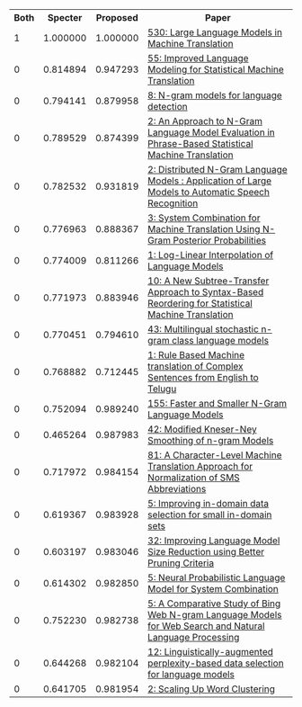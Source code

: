 <html><table><tr>
<th>Both</th>
<th>Specter</th>
<th>Proposed</th>
<th>Paper</th>
</tr>
<tr>
<td>1</td>
<td>1.000000</td>
<td>1.000000</td>
<td><a href="https://www.semanticscholar.org/paper/ba786c46373892554b98df42df7af6f5da343c9d">530: Large Language Models in Machine Translation</a></td>
</tr>
<tr>
<td>0</td>
<td>0.814894</td>
<td>0.947293</td>
<td><a href="https://www.semanticscholar.org/paper/6a5f9307b8b8473b233432b0e8aa0b4bef311996">55: Improved Language Modeling for Statistical Machine Translation</a></td>
</tr>
<tr>
<td>0</td>
<td>0.794141</td>
<td>0.879958</td>
<td><a href="https://www.semanticscholar.org/paper/5736ba1fbb69a11a2e6315ee7fab37d8efdecce9">8: N-gram models for language detection</a></td>
</tr>
<tr>
<td>0</td>
<td>0.789529</td>
<td>0.874399</td>
<td><a href="https://www.semanticscholar.org/paper/cc18c11d2e4949e5df80bd7d7ed128b8f60baac7">2: An Approach to N-Gram Language Model Evaluation in Phrase-Based Statistical Machine Translation</a></td>
</tr>
<tr>
<td>0</td>
<td>0.782532</td>
<td>0.931819</td>
<td><a href="https://www.semanticscholar.org/paper/b64adee6513c792e735d3673b8d00eefa4b65009">2: Distributed N-Gram Language Models : Application of Large Models to Automatic Speech Recognition</a></td>
</tr>
<tr>
<td>0</td>
<td>0.776963</td>
<td>0.888367</td>
<td><a href="https://www.semanticscholar.org/paper/dabfcc1544af874a18765f589830085ac84958d5">3: System Combination for Machine Translation Using N-Gram Posterior Probabilities</a></td>
</tr>
<tr>
<td>0</td>
<td>0.774009</td>
<td>0.811266</td>
<td><a href="https://www.semanticscholar.org/paper/161a1e710fa5d4758f0ac706eaaff8b09025a574">1: Log-Linear Interpolation of Language Models</a></td>
</tr>
<tr>
<td>0</td>
<td>0.771973</td>
<td>0.883946</td>
<td><a href="https://www.semanticscholar.org/paper/2fd96bb55b5bd15db914a2605dc3e244165a8a23">10: A New Subtree-Transfer Approach to Syntax-Based Reordering for Statistical Machine Translation</a></td>
</tr>
<tr>
<td>0</td>
<td>0.770451</td>
<td>0.794610</td>
<td><a href="https://www.semanticscholar.org/paper/e49e5e6b85ad839315cb8a8b8b14517f3ceb48a4">43: Multilingual stochastic n-gram class language models</a></td>
</tr>
<tr>
<td>0</td>
<td>0.768882</td>
<td>0.712445</td>
<td><a href="https://www.semanticscholar.org/paper/0ee5e7bcde93f0ce0605645ca0eaa4345f45e51f">1: Rule Based Machine translation of Complex Sentences from English to Telugu</a></td>
</tr>
<tr>
<td>0</td>
<td>0.752094</td>
<td>0.989240</td>
<td><a href="https://www.semanticscholar.org/paper/2bb1df67e235015d867bc2d3fdbf12028976a299">155: Faster and Smaller N-Gram Language Models</a></td>
</tr>
<tr>
<td>0</td>
<td>0.465264</td>
<td>0.987983</td>
<td><a href="https://www.semanticscholar.org/paper/f559154ee439d70f088aca4da8200f8556cab15b">42: Modified Kneser-Ney Smoothing of n-gram Models</a></td>
</tr>
<tr>
<td>0</td>
<td>0.717972</td>
<td>0.984154</td>
<td><a href="https://www.semanticscholar.org/paper/ec1bd1e7e9cfa1800ce15001ddb87c3ae3b2ea3b">81: A Character-Level Machine Translation Approach for Normalization of SMS Abbreviations</a></td>
</tr>
<tr>
<td>0</td>
<td>0.619367</td>
<td>0.983928</td>
<td><a href="https://www.semanticscholar.org/paper/eb3814565fb2f58f543ed3b8acba04225da9de12">5: Improving in-domain data selection for small in-domain sets</a></td>
</tr>
<tr>
<td>0</td>
<td>0.603197</td>
<td>0.983046</td>
<td><a href="https://www.semanticscholar.org/paper/e7c200371581c2b8d66dd9b95ad87612748bedbb">32: Improving Language Model Size Reduction using Better Pruning Criteria</a></td>
</tr>
<tr>
<td>0</td>
<td>0.614302</td>
<td>0.982850</td>
<td><a href="https://www.semanticscholar.org/paper/b87da4ce8932bfb1457aa3fdcc9125857ea72ff3">5: Neural Probabilistic Language Model for System Combination</a></td>
</tr>
<tr>
<td>0</td>
<td>0.752230</td>
<td>0.982738</td>
<td><a href="https://www.semanticscholar.org/paper/2d19aebf9494fe3e22de2a6cbde16d91762e6e79">5: A Comparative Study of Bing Web N-gram Language Models for Web Search and Natural Language Processing</a></td>
</tr>
<tr>
<td>0</td>
<td>0.644268</td>
<td>0.982104</td>
<td><a href="https://www.semanticscholar.org/paper/a13ed3a2031fd0a6b663af45fc58a269b2d2e22e">12: Linguistically-augmented perplexity-based data selection for language models</a></td>
</tr>
<tr>
<td>0</td>
<td>0.641705</td>
<td>0.981954</td>
<td><a href="https://www.semanticscholar.org/paper/d7ae2d108666f09614095f847de74ddb4da941c1">2: Scaling Up Word Clustering</a></td>
</tr>
</table></html>
